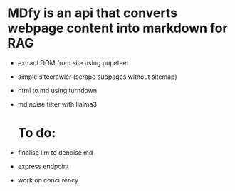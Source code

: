 # MDfy is an api  that converts webpage content into markdown for  RAG
- extract DOM from site using pupeteer
- simple sitecrawler (scrape subpages without sitemap)
- html to md using  turndown
- md  noise filter with llalma3


  # To do:
- finalise llm to denoise md 
- express endpoint 
- work on concurency

